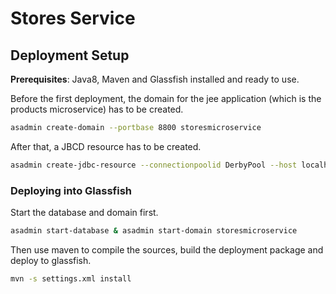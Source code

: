 Stores Service
==============

## Deployment Setup

**Prerequisites**: Java8, Maven and Glassfish installed and ready to use.

Before the first deployment, the domain for the jee application (which is the products microservice) has to be created.


```bash
asadmin create-domain --portbase 8800 storesmicroservice
```

After that, a JBCD resource has to be created.

```bash
asadmin create-jdbc-resource --connectionpoolid DerbyPool --host localhost --port 8848  jdbc/CoCoMEStoresServiceDB
```

### Deploying into Glassfish

Start the database and domain first.

```bash
asadmin start-database & asadmin start-domain storesmicroservice
```

Then use maven to compile the sources, build the deployment package and deploy to glassfish.

```bash
mvn -s settings.xml install
```